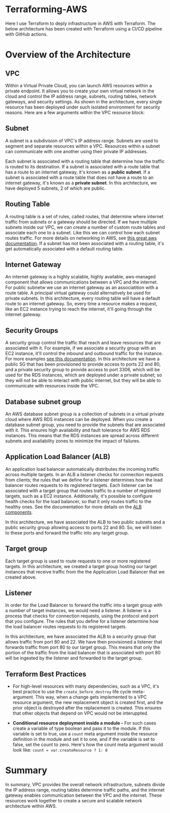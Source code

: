 # Terraforming-AWS
Here I use Terraform to deply infrastructure in AWS with Terraform. The below architecture has been created with Terraform using a CI/CD pipeline with GitHub actions.

# Overview of the Architecture
## VPC
Within a Virtual Private Cloud, you can launch AWS resources within a private endpoint. It allows you to create your own virtual network in the cloud and control the IP address range, subnets, routing tables, network gateways, and security settings. As shown in the architecture, every single resource has been deployed under such isolated environment for security reasons. Here are a few arguments within the VPC resource block:

## Subnet
A subnet is a subdivision of VPC's IP address range. Subnets are used to segment and separate resources within a VPC. Resources within a subnet can communicate with one another using their private IP addresses. 

Each subnet is associated with a routing table that determine how the traffic is routed to its destination. If a subnet is associated with a route table that has a route to an internet gateway, it's known as a **public subnet**. If a subnet is associated with a route table that does not have a route to an internet gateway, it's known as a **private subnet**. In this architecture, we have deployed 5 subnets, 2 of which are public. 

## Routing Table
A routing table is a set of rules, called routes, that determine where internet traffic from subnets or a gateway should be directed. If we have multiple subnets inside our VPC, we can create a number of custom route tables and associate each one to a subnet. Like this we can control how each subnet routes traffic. For more details on networking in AWS, see [this great aws documentation](https://docs.aws.amazon.com/vpc/latest/userguide/VPC_Route_Tables.html). If a subnet has not been associated with a routing table, it's get automatically associated with a default routing table.

## Internet Gateway
An internet gateway is a highly scalable, highly available, aws-managed component that allows communications between a VPC and the internet. For public subnetw we use an internet gateway as an associatition with a route table. A principal virtual gateway could alternatively be used for private subnets. In this architecture, every routing table will have a default route to an internet gateway. So, every time a resource makes a request, like an EC2 instance trying to reach the internet, it'll going through the internet gateway.

## Security Groups
A security group control the traffic that reach and leave resources that are associated with it. For example, if we associate a security group with an EC2 instance, it'll control the inbound and outbound traffic for the instance. For more examples [see this documentation](https://docs.aws.amazon.com/vpc/latest/userguide/vpc-security-groups.html). In this architecture we have a public SG that has been provisioned to provide access to ports 22 and 80, and a private security group to provide access to port 3306, which will be used for the RDS instances, which are deployed under a private subnet; so they will not be able to interact with public internet, but they will be able to communicate with resources inside the VPC.

## Database subnet group
An AWS database subnet group is a collection of subnets in a virtual private cloud where AWS RDS instances can be deployed. When you create a database subnet group, you need to provide the subnets that are associated with it. This ensures high availability and fault tolerance for AWS RDS instances. This means that the RDS instances are spread across different subnets and availability zones to minimize the impact of failures.

## Application Load Balancer (ALB)
An application load balancer automatically distributes the incoming traffic across multiple targets. In an ALB a listener checks for connection requests from clients; the rules that we define for a listener determines how the load balancer routes requests to its registered targets. Each listener can be associated with a target group that routes traffic to a number of registered targets, such as a EC2 instance. Additionally, it's possible to configure health checks for the load balancer, so that it only routes traffic to the healthy ones. See the documentation for more details on the [ALB components](https://docs.aws.amazon.com/elasticloadbalancing/latest/application/introduction.html). 

In this architecture, we have associated the ALB to two public subnets and a public security group allowing access to ports 22 and 80. So, we will listen to these ports and forward the traffic into any target group.

## Target group
Each target group is used to route requests to one or more registered targets. In this architecture, we created a target group hosting our target instances that receive traffic from the the Application Load Balancer that we created above.

## Listener
In order for the Load Balancer to forward the traffic into a target group with a number of target instances, we would need a listener. A listener is a process that checks for connection requests, using the protocol and port that you configure. The rules that you define for a listener determine how the load balancer routes requests to its registered targets. 

In this architecture, we have associated the ALB to a security group that allows traffic from port 80 and 22. We have then provisioned a listener that forwards traffic from port 80 to our target group. This means that only the portion of the traffic from the load balancer that is associated with port 80 will be ingested by the listener and forwarded to the target group.  

## Terraform Best Practices
- For high-level resources with many dependencies, such as a VPC, it's best practice to use the ```create_before_destroy``` life cycle meta-argument. This way, when a change gets implemented to a VPC resource argument, the new replacement object is created first, and the prior object is destroyed after the replacement is created. This ensures that other objects that depend on VPC would not be interuppted. 

- **Conditional resource deployment inside a module -** For such cases create a variable of type boolean and pass it to the module. If this variable is set to true, use a ```count``` meta argument inside the resource definition in the module and set it to one, and if the variable is set to false, set the count to zero. Here's how the count meta argument would look like: ```count = var.createResource ? 1: 0```

# Summary
In summary, VPC provides the overall network infrastructure, subnets divide the IP address range, routing tables determine traffic paths, and the internet gateway enables communication between the VPC and the internet. These resources work together to create a secure and scalable network architecture within AWS.
